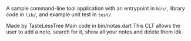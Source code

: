 A sample command-line tool application with an entrypoint in `bin/`, library code
in `lib/`, and example unit test in `test/`.

Made by TasteLessTree
Main code in bin/notas.dart
This CLT allows the user to add a note, search for it, show all your notes and delete them
idk
